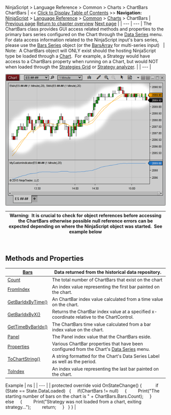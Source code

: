 ﻿
NinjaScript > Language Reference > Common > Charts > ChartBars
ChartBars
| << [Click to Display Table of Contents](chartbars.md) >> **Navigation:**     [NinjaScript](ninjascript.md) > [Language Reference](language_reference_wip.md) > [Common](common.md) > [Charts](chart.md) > ChartBars | [Previous page](chart.md) [Return to chapter overview](chart.md) [Next page](chartbars_bars.md) |
| --- | --- |
The ChartBars class provides GUI access related methods and properties to the primary bars series configured on the Chart through the [Data Series](working_with_price_data.md) menu.   For data access information related to the NinjaScript input's bars series, please use the [Bars Series](bars.md) object (or the [BarsArray](barsarray.md) for multi-series input)
 
| Note:  A ChartBars object will ONLY exist should the hosting NinjaScript type be loaded through a [Chart](chart.md).  For example, a Strategy would have access to a ChartBars property when running on a Chart, but would NOT when loaded through the [Strategies Grid](strategies_tab2.md) or [Strategy analyzer](strategy_analyzer.md). |
| --- |

![ChartBars](chartbars.png)

| Warning:  It is crucial to check for object references before accessing the ChartBars otherwise possible null reference errors can be expected depending on where the NinjaScript object was started.  See example below |
| --- |

 
## Methods and Properties
| [Bars](chartbars_bars.md) | Data returned from the historical data repository. |
| --- | --- |
| [Count](chartbars_count.md) | The total number of ChartBars that exist on the chart |
| [FromIndex](chartbars_fromindex.md) | An index value representing the first bar painted on the chart. |
| [GetBarIdxByTime()](chartbars_getbaridxbytime.md) | An ChartBar index value calculated from a time value on the chart. |
| [GetBarIdxByX()](chartbars_getbaridxbyx.md) | Returns the ChartBar index value at a specified x-coordinate relative to the ChartControl. |
| [GetTimeByBarIdx()](chartbars_gettimebybaridx.md) | The ChartBars time value calculated from a bar index value on the chart. |
| [Panel](chartbars_panel.md) | The Panel index value that the ChartBars eside. |
| [Properties](chartbars_properties.md) | Various ChartBar properties that have been configured from the Chart's [Data Series](working_with_price_data.md) menu. |
| [ToChartString()](chartbars_tochartstring().md) | A string formatted for the Chart's Data Series Label as well as the period. |
| [ToIndex](chartbars_toindex.md) | An index value representing the last bar painted on the chart. |

Example
| ns |
| --- |
| protected override void OnStateChange() {             if (State == State.DataLoaded)    {      if(ChartBars != null)      {          Print("The starting number of bars on the chart is " + ChartBars.Bars.Count);      }      else       {          Print("Strategy was not loaded from a chart, exiting strategy...");          return;      }    } } |

